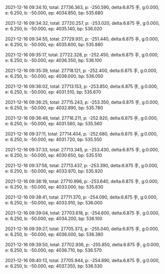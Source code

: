 2021-12-16 09:34:10, total: 27736.363, p: -250.590, delta:6.875 手, g:0.000, e: 6.250, b: -50.000, ep: 4034.850, bp: 535.680

2021-12-16 09:34:32, total: 27720.257, p: -253.020, delta:6.875 手, g:0.000, e: 6.250, b: -50.000, ep: 4035.140, bp: 536.020

2021-12-16 09:34:55, total: 27729.931, p: -251.440, delta:6.875 手, g:0.000, e: 6.250, b: -50.000, ep: 4035.600, bp: 535.880

2021-12-16 09:35:17, total: 27722.328, p: -252.450, delta:6.875 手, g:0.000, e: 6.250, b: -50.000, ep: 4036.350, bp: 536.100

2021-12-16 09:35:39, total: 27718.121, p: -252.400, delta:6.875 手, g:0.000, e: 6.250, b: -50.000, ep: 4036.000, bp: 536.050

2021-12-16 09:36:02, total: 27713.153, p: -253.850, delta:6.875 手, g:0.000, e: 6.250, b: -50.000, ep: 4031.510, bp: 535.670

2021-12-16 09:36:25, total: 27715.243, p: -253.350, delta:6.875 手, g:0.000, e: 6.250, b: -50.000, ep: 4032.890, bp: 535.780

2021-12-16 09:36:48, total: 27716.211, p: -252.920, delta:6.875 手, g:0.000, e: 6.250, b: -50.000, ep: 4031.560, bp: 535.560

2021-12-16 09:37:11, total: 27714.404, p: -252.680, delta:6.875 手, g:0.000, e: 6.250, b: -50.000, ep: 4031.720, bp: 535.550

2021-12-16 09:37:33, total: 27713.345, p: -253.430, delta:6.875 手, g:0.000, e: 6.250, b: -50.000, ep: 4030.650, bp: 535.510

2021-12-16 09:37:56, total: 27713.437, p: -253.390, delta:6.875 手, g:0.000, e: 6.250, b: -50.000, ep: 4033.970, bp: 535.920

2021-12-16 09:38:19, total: 27710.996, p: -253.640, delta:6.875 手, g:0.000, e: 6.250, b: -50.000, ep: 4033.000, bp: 535.830

2021-12-16 09:38:41, total: 27711.370, p: -254.090, delta:6.875 手, g:0.000, e: 6.250, b: -50.000, ep: 4033.910, bp: 536.000

2021-12-16 09:39:04, total: 27703.618, p: -254.600, delta:6.875 手, g:0.000, e: 6.250, b: -50.000, ep: 4034.200, bp: 536.100

2021-12-16 09:39:27, total: 27705.373, p: -255.040, delta:6.875 手, g:0.000, e: 6.250, b: -50.000, ep: 4036.000, bp: 536.380

2021-12-16 09:39:50, total: 27702.936, p: -255.850, delta:6.875 手, g:0.000, e: 6.250, b: -50.000, ep: 4036.710, bp: 536.570

2021-12-16 09:40:13, total: 27705.944, p: -254.890, delta:6.875 手, g:0.000, e: 6.250, b: -50.000, ep: 4037.350, bp: 536.530